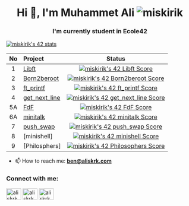 <h1 align="center">Hi 👋, I'm Muhammet Ali                               <img src="https://komarev.com/ghpvc/?username=miskirik&label=Profile%20views&color=0e75b6&style=flat" alt="miskirik" /></h1>
<h3 align="center">I'm currently student in Ecole42</h3>

[![miskirik's 42 stats](https://badge42.vercel.app/api/v2/cl69s5zuh001109m8y8xchgqr/stats?cursusId=21&coalitionId=227)](https://github.com/JaeSeoKim/badge42)

| No  | Project                                     | Status |
| :-: | :------------------------------------------ | :----: |
| 1   | [Libft](../../../libft)               | [![miskirik's 42 Libft Score](https://badge42.vercel.app/api/v2/cl69s5zuh001109m8y8xchgqr/project/2494516)](https://github.com/miskirik/libft)  |
| 2   | [Born2beroot](../../../born2beroot)                               | [![miskirik's 42 Born2beroot Score](https://badge42.vercel.app/api/v2/cl69s5zuh001109m8y8xchgqr/project/2557272)](https://github.com/miskirik/born2beroot)  |
| 3   | [ft_printf](../../../ft_printf)                | [![miskirik's 42 ft_printf Score](https://badge42.vercel.app/api/v2/cl69s5zuh001109m8y8xchgqr/project/2569052)](https://github.com/miskirik/ft_printf)  |  
| 4   | [get_next_line](../../../get_next_line)     | [![miskirik's 42 get_next_line Score](https://badge42.vercel.app/api/v2/cl69s5zuh001109m8y8xchgqr/project/2626180)](https://github.com/miskirik/get_next_line)  |  
| 5A  | [FdF](../../../FdF)                                         | [![miskirik's 42 FdF Score](https://badge42.vercel.app/api/v2/cl69s5zuh001109m8y8xchgqr/project/2735777)](https://github.com/miskirik/FdF)     |
| 6A  | [minitalk](../../../minitalk)              | [![miskirik's 42 minitalk Score](https://badge42.vercel.app/api/v2/cl69s5zuh001109m8y8xchgqr/project/2697814)](https://github.com/miskirik/minitalk)  |
| 7   | [push_swap](../../../push_swap)            | [![miskirik's 42 push_swap Score](https://badge42.vercel.app/api/v2/cl69s5zuh001109m8y8xchgqr/project/2807119)](https://github.com/miskirik/push_swap)    | 
| 8   | [minishell]                                 | [![miskirik's 42 minishell Score](https://badge42.vercel.app/api/v2/cl69s5zuh001109m8y8xchgqr/project/2905952)](https://github.com/JaeSeoKim/badge42)| 
| 9   | [Philosphers]                               | [![miskirik's 42 Philosophers Score](https://badge42.vercel.app/api/v2/cl69s5zuh001109m8y8xchgqr/project/2853584)](https://github.com/JaeSeoKim/badge42)     |  

- 📫 How to reach me: **ben@aliskrk.com**

<h3 align="left">Connect with me:</h3>
<p align="left">
<a href="https://twitter.com/aliskrk" target="blank"><img align="center" src="https://raw.githubusercontent.com/rahuldkjain/github-profile-readme-generator/master/src/images/icons/Social/twitter.svg" alt="aliskrk" height="30" width="40" /></a>
<a href="https://linkedin.com/in/aliskrk" target="blank"><img align="center" src="https://raw.githubusercontent.com/rahuldkjain/github-profile-readme-generator/master/src/images/icons/Social/linked-in-alt.svg" alt="aliskrk" height="30" width="40" /></a>
<a href="https://instagram.com/aliskrk2" target="blank"><img align="center" src="https://raw.githubusercontent.com/rahuldkjain/github-profile-readme-generator/master/src/images/icons/Social/instagram.svg" alt="aliskrk2" height="30" width="40" /></a>
</p>
